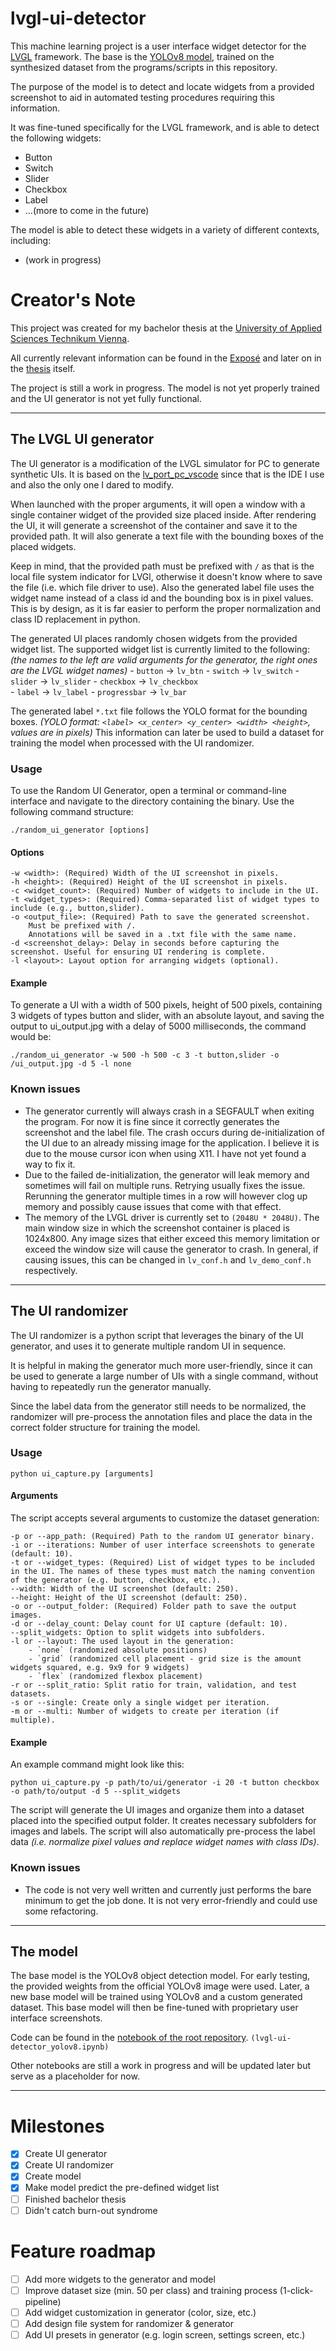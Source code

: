 # lvgl-ui-detector

This machine learning project is a user interface widget detector for the [LVGL](https://lvgl.io/) framework. The base is the [YOLOv8 model](https://github.com/ultralytics/ultralytics), trained on the synthesized dataset from the programs/scripts in this repository.

The purpose of the model is to detect and locate widgets from a provided screenshot to aid in automated testing procedures requiring this information.

It was fine-tuned specifically for the LVGL framework, and is able to detect the following widgets:

- Button
- Switch
- Slider
- Checkbox
- Label
- ...(more to come in the future)

The model is able to detect these widgets in a variety of different contexts, including:

- (work in progress)

# Creator's Note

This project was created for my bachelor thesis at the [University of Applied Sciences Technikum Vienna](https://www.technikum-wien.at/en/).

All currently relevant information can be found in the [Exposé](./doc/Exposé_Precision_at_Pixel_Level___YOLOv8_vs__conventional_embedded_UI_testing.pdf) and later on in the [thesis](./doc/Thesis.pdf) itself.

The project is still a work in progress. The model is not yet properly trained and the UI generator is not yet fully functional.

----

## The LVGL UI generator

The UI generator is a modification of the LVGL simulator for PC to generate synthetic UIs. 
It is based on the [lv_port_pc_vscode](https://github.com/lvgl/lv_port_pc_vscode) since that is the IDE I use and also the only one I dared to modify.

When launched with the proper arguments, it will open a window with a single container widget of the provided size placed inside. After rendering the UI, it will generate a screenshot of the container and save it to the provided path. It will also generate a text file with the bounding boxes of the placed widgets.

Keep in mind, that the provided path must be prefixed with `/` as that is the local file system indicator for LVGl, otherwise it doesn't know where to save the file (i.e. which file driver to use). Also the generated label file uses the widget name instead of a class id and the bounding box is in pixel values. This is by design, as it is far easier to perform the proper normalization and class ID replacement in python.

The generated UI places randomly chosen widgets from the provided widget list. The supported widget list is currently limited to the following: 
_(the names to the left are valid arguments for the generator, the right ones are the LVGL widget names)_
    - `button` -> `lv_btn`
    - `switch` -> `lv_switch`
    - `slider` -> `lv_slider`
    - `checkbox` -> `lv_checkbox`	
    - `label` -> `lv_label`
    - `progressbar` -> `lv_bar`

The generated label `*.txt` file follows the YOLO format for the bounding boxes. 
*(YOLO format: `<label> <x_center> <y_center> <width> <height>`, values are in pixels)* 
This information can later be used to build a dataset for training the model when processed with the UI randomizer.

### Usage

To use the Random UI Generator, open a terminal or command-line interface and navigate to the directory containing the binary. Use the following command structure:

`./random_ui_generator [options]`

#### Options

    -w <width>: (Required) Width of the UI screenshot in pixels.
    -h <height>: (Required) Height of the UI screenshot in pixels.
    -c <widget_count>: (Required) Number of widgets to include in the UI.
    -t <widget_types>: (Required) Comma-separated list of widget types to include (e.g., button,slider).
    -o <output_file>: (Required) Path to save the generated screenshot.
        Must be prefixed with /.
        Annotations will be saved in a .txt file with the same name.
    -d <screenshot_delay>: Delay in seconds before capturing the screenshot. Useful for ensuring UI rendering is complete.
    -l <layout>: Layout option for arranging widgets (optional).

#### Example

To generate a UI with a width of 500 pixels, height of 500 pixels, containing 3 widgets of types button and slider, with an absolute layout, and saving the output to ui_output.jpg with a delay of 5000 milliseconds, the command would be:

`./random_ui_generator -w 500 -h 500 -c 3 -t button,slider -o /ui_output.jpg -d 5 -l none`

### Known issues

- The generator currently will always crash in a SEGFAULT when exiting the program. For now it is fine since it correctly generates the screenshot and the label file. The crash occurs during de-initialization of the UI due to an already missing image for the application. I believe it is due to the mouse cursor icon when using X11. I have not yet found a way to fix it.
- Due to the failed de-initialization, the generator will leak memory and sometimes will fail on multiple runs. Retrying usually fixes the issue. Rerunning the generator multiple times in a row will however clog up memory and possibly cause issues that come with that effect.
- The memory of the LVGL driver is currently set to `(2048U * 2048U)`. The main window size in which the screenshot container is placed is 1024x800. Any image sizes that either exceed this memory limitation or exceed the window size will cause the generator to crash. In general, if causing issues, this can be changed in `lv_conf.h` and `lv_demo_conf.h` respectively.

----

## The UI randomizer

The UI randomizer is a python script that leverages the binary of the UI generator, and uses it to generate multiple random UI in sequence. 

It is helpful in making the generator much more user-friendly, since it can be used to generate a large number of UIs with a single command, without having to repeatedly run the generator manually.

Since the label data from the generator still needs to be normalized, the randomizer will pre-process the annotation files and place the data in the correct folder structure for training the model.

### Usage
`python ui_capture.py [arguments]`

#### Arguments

The script accepts several arguments to customize the dataset generation:

    -p or --app_path: (Required) Path to the random UI generator binary.
    -i or --iterations: Number of user interface screenshots to generate (default: 10).
    -t or --widget_types: (Required) List of widget types to be included in the UI. The names of these types must match the naming convention of the generator (e.g. button, checkbox, etc.).
    --width: Width of the UI screenshot (default: 250).
    --height: Height of the UI screenshot (default: 250).
    -o or --output_folder: (Required) Folder path to save the output images.
    -d or --delay_count: Delay count for UI capture (default: 10).
    --split_widgets: Option to split widgets into subfolders.
    -l or --layout: The used layout in the generation:
        - `none` (randomized absolute positions)
        - `grid` (randomized cell placement - grid size is the amount widgets squared, e.g. 9x9 for 9 widgets)
        - `flex` (randomized flexbox placement)
    -r or --split_ratio: Split ratio for train, validation, and test datasets.
    -s or --single: Create only a single widget per iteration.
    -m or --multi: Number of widgets to create per iteration (if multiple).

#### Example
An example command might look like this:

`python ui_capture.py -p path/to/ui/generator -i 20 -t button checkbox -o path/to/output -d 5 --split_widgets`

The script will generate the UI images and organize them into a dataset placed into the specified output folder. It creates necessary subfolders for images and labels. The script will also automatically pre-process the label data _(i.e. normalize pixel values and replace widget names with class IDs)_.

### Known issues

- The code is not very well written and currently just performs the bare minimum to get the job done. It is not very error-friendly and could use some refactoring.

----

## The model

The base model is the YOLOv8 object detection model. For early testing, the provided weights from the official YOLOv8 image were used. Later, a new base model will be trained using YOLOv8 and a custom generated dataset. This base model will then be fine-tuned with proprietary user interface screenshots.

Code can be found in the [notebook of the root repository](lvgl-ui-detector_yolov8.ipynb). `(lvgl-ui-detector_yolov8.ipynb)`

Other notebooks are still a work in progress and will be updated later but serve as a placeholder for now.

----

# Milestones

- [x] Create UI generator
- [x] Create UI randomizer
- [x] Create model
- [x] Make model predict the pre-defined widget list
- [ ] Finished bachelor thesis
- [ ] Didn't catch burn-out syndrome

# Feature roadmap

- [ ] Add more widgets to the generator and model
- [ ] Improve dataset size (min. 50 per class) and training process (1-click-pipeline)
- [ ] Add widget customization in generator (color, size, etc.)
- [ ] Add design file system for randomizer & generator
- [ ] Add UI presets in generator (e.g. login screen, settings screen, etc.)
